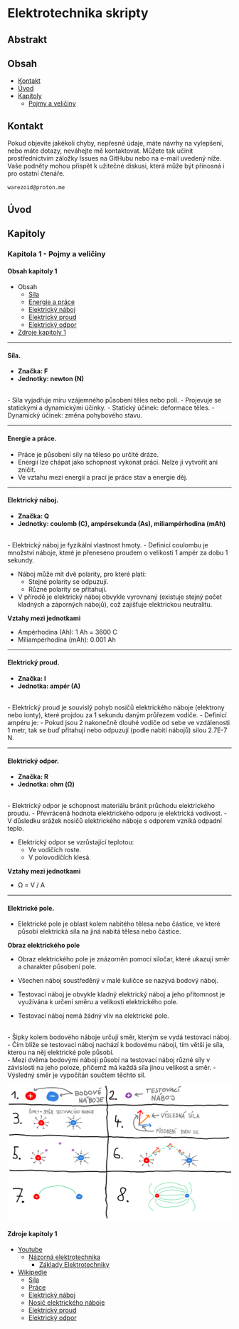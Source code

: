 # Elektrotechnika skripty

## Abstrakt

## Obsah
- [Kontakt](#kontakt)
- [Úvod](#úvod)
- [Kapitoly](#kapitoly)
    - [Pojmy a veličiny](#kapitola-1---pojmy-a-veličiny)

## Kontakt
Pokud objevíte jakékoli chyby, nepřesné údaje, máte návrhy na vylepšení, nebo máte dotazy, neváhejte mě kontaktovat. Můžete tak učinit prostřednictvím záložky Issues na GitHubu nebo na e-mail uvedený níže. Vaše podněty mohou přispět k užitečné diskusi, která může být přínosná i pro ostatní čtenáře.

```
warezoid@proton.me
```

## Úvod


## Kapitoly

### Kapitola 1 - Pojmy a veličiny

#### Obsah kapitoly 1
- Obsah
    - [Síla](#síla)
    - [Energie a práce](#energie-a-práce)
    - [Elektrický náboj](#elektrický-náboj)
    - [Elektrický proud](#elektrický-proud)
    - [Elektrický odpor](#elektrický-odpor)
- [Zdroje kapitoly 1](#zdroje-kapitoly-1)

<hr>

#### Síla.
- **Značka: F**
- **Jednotky: newton (N)**
<br>
- Síla vyjadřuje míru vzájemného působení těles nebo polí.
- Projevuje se statickými a dynamickými účinky.
    - Statický účinek: deformace těles.
    - Dynamický účinek: změna pohybového stavu.
<hr>

#### Energie a práce.
- Práce je působení síly na těleso po určité dráze.
- Energií lze chápat jako schopnost vykonat práci. Nelze ji vytvořit ani zničit.
- Ve vztahu mezi energií a prací je práce stav a energie děj.

<hr>

#### Elektrický náboj.
- **Značka: Q**
- **Jednotky: coulomb (C), ampérsekunda (As), miliampérhodina (mAh)**
<br>
- Elektrický náboj je fyzikální vlastnost hmoty.
- Definicí coulombu je množství náboje, které je přeneseno proudem o velikosti 1 ampér za dobu 1 sekundy.

- Náboj může mít dvě polarity, pro které platí:
    - Stejné polarity se odpuzují.
    - Různé polarity se přitahují.
- V přírodě je elektrický náboj obvykle vyrovnaný (existuje stejný počet kladných a záporných nábojů), což zajišťuje elektrickou neutralitu. 

**Vztahy mezi jednotkami**

- Ampérhodina (Ah): 1 Ah = 3600 C
- Miliampérhodina (mAh): 0.001 Ah
<hr>

#### Elektrický proud.
- **Značka: I**
- **Jednotka: ampér (A)**
<br>
- Elektrický proud je souvislý pohyb nosičů elektrického náboje (elektrony nebo ionty), které projdou za 1 sekundu daným průřezem vodiče.
- Definicí ampéru je:
    - Pokud jsou 2 nakonečně dlouhé vodiče od sebe ve vzdálenosti 1 metr, tak se buď přitahují nebo odpuzují (podle nabití nábojů) silou 2.7E-7 N.
<hr>

#### Elektrický odpor.
- **Značka: R**
- **Jednotka: ohm (&#937;)**
<br>
- Elektrický odpor je schopnost materiálu bránit průchodu elektrického proudu.
- Převrácená hodnota elektrického odporu je elektrická vodivost.
- V důsledku srážek nosičů elektrického náboje s odporem vzniká odpadní teplo.

- Elektrický odpor se vzrůstající teplotou:
    - Ve vodičích roste.
    - V polovodičích klesá.

**Vztahy mezi jednotkami**

- &#937; = V / A
<hr>

#### Elektrické pole.
- Elektrické pole je oblast kolem nabitého tělesa nebo částice, ve které působí elektrická síla na jiná nabitá tělesa nebo částice.

**Obraz elektrického pole**
- Obraz elektrického pole je znázorněn pomocí siločar, které ukazují směr a charakter působení pole.

- Všechen náboj soustředěný v malé kuličce se nazývá bodový náboj.
- Testovací náboj je obvykle kladný elektrický náboj a jeho přítomnost je využívána k určení směru a velikosti elektrického pole.
- Testovací náboj nemá žádný vliv na elektrické pole.
<br>
- Šipky kolem bodového náboje určují směr, kterým se vydá testovací náboj.
- Čím blíže se testovací náboj nachází k bodovému náboji, tím větší je síla, kterou na něj elektrické pole působí.
<br>
- Mezi dvěma bodovými náboji působí na testovací náboj různé síly v závislosti na jeho poloze, přičemž má každá síla jinou velikost a směr.
- Výsledný směr je vypočítán součtem těchto sil.

![Obraz elektrického pole](./img/ilustrace_1.png)



#### Zdroje kapitoly 1
- [Youtube](https://youtube.com/)
    - [Názorná elektrotechnika](https://youtube.com/@nazornaelektrotechnika)
        - [Základy Elektrotechniky](https://youtube.com/playlist?list=PL3r1xGSQfP9TBwvTqYEf6E-L9duHQbnir)
- [Wikipedie](https://wikipedia.org)
    - [Síla](https://cs.wikipedia.org/wiki/S%C3%ADla)
    - [Práce](https://cs.wikipedia.org/wiki/Elektrick%C3%A1_pr%C3%A1ce)
    - [Elektrický náboj](https://cs.wikipedia.org/wiki/Elektrick%C3%BD_n%C3%A1boj)
    - [Nosič elektrického náboje](https://cs.wikipedia.org/wiki/Nosi%C4%8D_n%C3%A1boje)
    - [Elektrický proud](https://cs.wikipedia.org/wiki/Elektrick%C3%BD_proud)
    - [Elektrický odpor](https://cs.wikipedia.org/wiki/Elektrick%C3%BD_odpor)